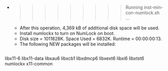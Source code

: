* >>>>>>>>> Running inst-min-con-numlock.sh ...
  * After this operation, 4,369 kB of additional disk space will be used.
  * Install numlockx to turn on NumLock on boot.
  * Disk size = 1011828K. Space Used = 6832K. Runtime = 00:00:00:13.
  * The following NEW packages will be installed:
  ```bash
libx11-6 libx11-data libxau6 libxcb1 libxdmcp6
libxext6 libxi6 libxtst6 numlockx x11-common
  ```

